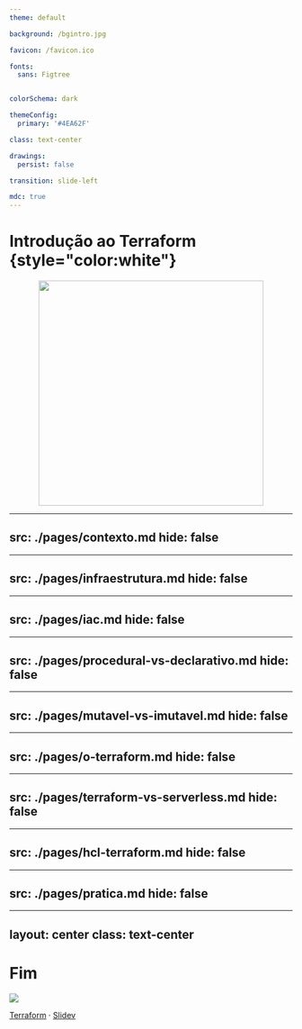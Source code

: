 ```yaml
---
theme: default

background: /bgintro.jpg

favicon: /favicon.ico

fonts:
  sans: Figtree


colorSchema: dark

themeConfig:
  primary: '#4EA62F'

class: text-center

drawings:
  persist: false

transition: slide-left

mdc: true
---
```


<Logo />

# **Introdução ao Terraform** {style="color:white"}


<div align="center">
  <img  src="/terraform.png" width="400px"/>
</div>

<!--
motivação: migração arquitetura interna para terraform
objetivo: compreender o que é terraform pra que usar e como usar
alvo: todos da area de ti
-->

---
src: ./pages/contexto.md
hide: false
---

---
src: ./pages/infraestrutura.md
hide: false
---

---
src: ./pages/iac.md
hide: false
---

---
src: ./pages/procedural-vs-declarativo.md
hide: false
---

---
src: ./pages/mutavel-vs-imutavel.md
hide: false
---

---
src: ./pages/o-terraform.md
hide: false
---

---
src: ./pages/terraform-vs-serverless.md
hide: false
---

---
src: ./pages/hcl-terraform.md
hide: false
---

---
src: ./pages/pratica.md
hide: false
---

---
layout: center
class: text-center
---



<!-- <div class="flex flex-col flex-items-center gap-10">
</div> -->


# **Fim**

<div class="h-20 w-20 m-auto">
    <img src="/default.png" />
</div>

<div class="mt-20"></div>

[Terraform](https://www.terraform.io/) · [Slidev](https://github.com/slidevjs/slidev)

<PoweredBySlidev />
